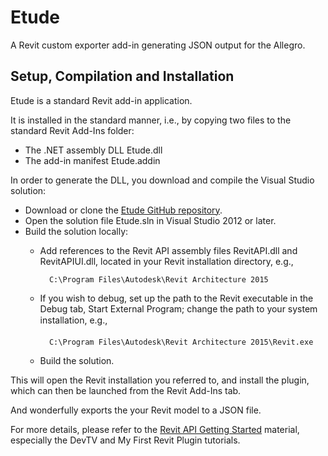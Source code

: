 # Etude

A Revit custom exporter add-in generating JSON output for the Allegro.


## Setup, Compilation and Installation

Etude is a standard Revit add-in application.

It is installed in the standard manner, i.e., by copying two files to the standard Revit Add-Ins folder:

- The .NET assembly DLL Etude.dll
- The add-in manifest Etude.addin

In order to generate the DLL, you download and compile the Visual Studio solution:

- Download or clone the [Etude GitHub repository](https://github.com/anupthegit/Etude).
- Open the solution file Etude.sln in Visual Studio 2012 or later.
- Build the solution locally:
    - Add references to the Revit API assembly files RevitAPI.dll and RevitAPIUI.dll, located in your Revit installation directory, e.g.,

            C:\Program Files\Autodesk\Revit Architecture 2015

    - If you wish to debug, set up the path to the Revit executable in the Debug tab, Start External Program; change the path to your system installation, e.g.,

            C:\Program Files\Autodesk\Revit Architecture 2015\Revit.exe

    - Build the solution.

This will open the Revit installation you referred to, and install the plugin, which can then be launched from the Revit Add-Ins tab.

And wonderfully exports the your Revit model to a JSON file.

For more details, please refer to the [Revit API Getting Started](http://thebuildingcoder.typepad.com/blog/about-the-author.html#2) material, especially the DevTV and My First Revit Plugin tutorials.
